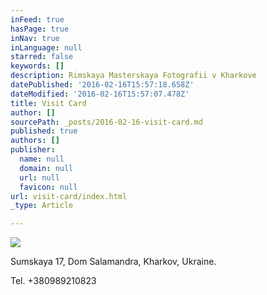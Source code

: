 ```yaml
---
inFeed: true
hasPage: true
inNav: true
inLanguage: null
starred: false
keywords: []
description: Rimskaya Masterskaya Fotografii v Kharkove
datePublished: '2016-02-16T15:57:18.658Z'
dateModified: '2016-02-16T15:57:07.478Z'
title: Visit Card
author: []
sourcePath: _posts/2016-02-16-visit-card.md
published: true
authors: []
publisher:
  name: null
  domain: null
  url: null
  favicon: null
url: visit-card/index.html
_type: Article

---
```

![](https://s3-us-west-2.amazonaws.com/the-grid-img/p/e90e95b754dfa47a17ded1d8b4ccd950918c5fe2.jpg)

Sumskaya 17, Dom Salamandra, Kharkov, Ukraine.

Tel. +380989210823